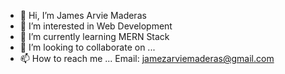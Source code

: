 - 👋 Hi, I’m James Arvie Maderas
- 👀 I’m interested in Web Development
- 🌱 I’m currently learning MERN Stack
- 💞️ I’m looking to collaborate on ...
- 📫 How to reach me ... Email: jamezarviemaderas@gmail.com

<!---
RazorScythes/RazorScythes is a ✨ special ✨ repository because its `README.md` (this file) appears on your GitHub profile.
You can click the Preview link to take a look at your changes.
--->
